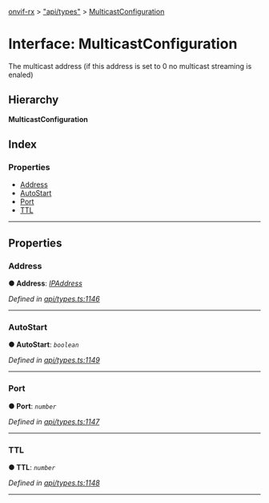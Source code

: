 [onvif-rx](../README.md) > ["api/types"](../modules/_api_types_.md) > [MulticastConfiguration](../interfaces/_api_types_.multicastconfiguration.md)

# Interface: MulticastConfiguration

The multicast address (if this address is set to 0 no multicast streaming is enaled)

## Hierarchy

**MulticastConfiguration**

## Index

### Properties

* [Address](_api_types_.multicastconfiguration.md#address)
* [AutoStart](_api_types_.multicastconfiguration.md#autostart)
* [Port](_api_types_.multicastconfiguration.md#port)
* [TTL](_api_types_.multicastconfiguration.md#ttl)

---

## Properties

<a id="address"></a>

###  Address

**● Address**: *[IPAddress](_api_types_.ipaddress.md)*

*Defined in [api/types.ts:1146](https://github.com/patrickmichalina/onvif-rx/blob/f117e44/src/api/types.ts#L1146)*

___
<a id="autostart"></a>

###  AutoStart

**● AutoStart**: *`boolean`*

*Defined in [api/types.ts:1149](https://github.com/patrickmichalina/onvif-rx/blob/f117e44/src/api/types.ts#L1149)*

___
<a id="port"></a>

###  Port

**● Port**: *`number`*

*Defined in [api/types.ts:1147](https://github.com/patrickmichalina/onvif-rx/blob/f117e44/src/api/types.ts#L1147)*

___
<a id="ttl"></a>

###  TTL

**● TTL**: *`number`*

*Defined in [api/types.ts:1148](https://github.com/patrickmichalina/onvif-rx/blob/f117e44/src/api/types.ts#L1148)*

___

